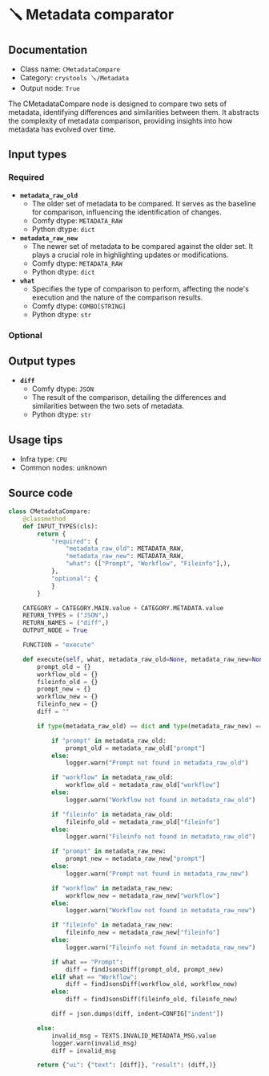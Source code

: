 # 🪛 Metadata comparator
## Documentation
- Class name: `CMetadataCompare`
- Category: `crystools 🪛/Metadata`
- Output node: `True`

The CMetadataCompare node is designed to compare two sets of metadata, identifying differences and similarities between them. It abstracts the complexity of metadata comparison, providing insights into how metadata has evolved over time.
## Input types
### Required
- **`metadata_raw_old`**
    - The older set of metadata to be compared. It serves as the baseline for comparison, influencing the identification of changes.
    - Comfy dtype: `METADATA_RAW`
    - Python dtype: `dict`
- **`metadata_raw_new`**
    - The newer set of metadata to be compared against the older set. It plays a crucial role in highlighting updates or modifications.
    - Comfy dtype: `METADATA_RAW`
    - Python dtype: `dict`
- **`what`**
    - Specifies the type of comparison to perform, affecting the node's execution and the nature of the comparison results.
    - Comfy dtype: `COMBO[STRING]`
    - Python dtype: `str`
### Optional
## Output types
- **`diff`**
    - Comfy dtype: `JSON`
    - The result of the comparison, detailing the differences and similarities between the two sets of metadata.
    - Python dtype: `str`
## Usage tips
- Infra type: `CPU`
- Common nodes: unknown


## Source code
```python
class CMetadataCompare:
    @classmethod
    def INPUT_TYPES(cls):
        return {
            "required": {
                "metadata_raw_old": METADATA_RAW,
                "metadata_raw_new": METADATA_RAW,
                "what": (["Prompt", "Workflow", "Fileinfo"],),
            },
            "optional": {
            }
        }

    CATEGORY = CATEGORY.MAIN.value + CATEGORY.METADATA.value
    RETURN_TYPES = ("JSON",)
    RETURN_NAMES = ("diff",)
    OUTPUT_NODE = True

    FUNCTION = "execute"

    def execute(self, what, metadata_raw_old=None, metadata_raw_new=None):
        prompt_old = {}
        workflow_old = {}
        fileinfo_old = {}
        prompt_new = {}
        workflow_new = {}
        fileinfo_new = {}
        diff = ""

        if type(metadata_raw_old) == dict and type(metadata_raw_new) == dict:

            if "prompt" in metadata_raw_old:
                prompt_old = metadata_raw_old["prompt"]
            else:
                logger.warn("Prompt not found in metadata_raw_old")

            if "workflow" in metadata_raw_old:
                workflow_old = metadata_raw_old["workflow"]
            else:
                logger.warn("Workflow not found in metadata_raw_old")

            if "fileinfo" in metadata_raw_old:
                fileinfo_old = metadata_raw_old["fileinfo"]
            else:
                logger.warn("Fileinfo not found in metadata_raw_old")

            if "prompt" in metadata_raw_new:
                prompt_new = metadata_raw_new["prompt"]
            else:
                logger.warn("Prompt not found in metadata_raw_new")

            if "workflow" in metadata_raw_new:
                workflow_new = metadata_raw_new["workflow"]
            else:
                logger.warn("Workflow not found in metadata_raw_new")

            if "fileinfo" in metadata_raw_new:
                fileinfo_new = metadata_raw_new["fileinfo"]
            else:
                logger.warn("Fileinfo not found in metadata_raw_new")

            if what == "Prompt":
                diff = findJsonsDiff(prompt_old, prompt_new)
            elif what == "Workflow":
                diff = findJsonsDiff(workflow_old, workflow_new)
            else:
                diff = findJsonsDiff(fileinfo_old, fileinfo_new)

            diff = json.dumps(diff, indent=CONFIG["indent"])

        else:
            invalid_msg = TEXTS.INVALID_METADATA_MSG.value
            logger.warn(invalid_msg)
            diff = invalid_msg

        return {"ui": {"text": [diff]}, "result": (diff,)}

```
